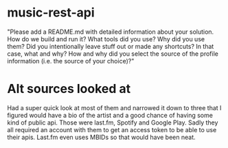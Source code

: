 # music-rest-api


"Please add a README.md with detailed information about your solution. How do we build and run it? What tools did you use? Why did you use them? Did you intentionally leave stuff out or made any shortcuts? In that case, what and why? How and why did you select the source of the profile information (i.e. the source of your choice)?"


# Alt sources looked at

Had a super quick look at most of them and narrowed it down to three that I figured would have a bio of the artist and a good chance of having some kind of public api. Those were last.fm, Spotify and Google Play. Sadly they all required an account with them to get an access token to be able to use their apis. Last.fm even uses MBIDs so that would have been neat.

